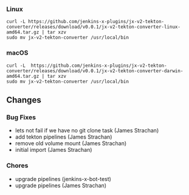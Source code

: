 ### Linux

```shell
curl -L https://github.com/jenkins-x-plugins/jx-v2-tekton-converter/releases/download/v0.0.1/jx-v2-tekton-converter-linux-amd64.tar.gz | tar xzv 
sudo mv jx-v2-tekton-converter /usr/local/bin
```

### macOS

```shell
curl -L  https://github.com/jenkins-x-plugins/jx-v2-tekton-converter/releases/download/v0.0.1/jx-v2-tekton-converter-darwin-amd64.tar.gz | tar xzv
sudo mv jx-v2-tekton-converter /usr/local/bin
```

## Changes

### Bug Fixes

* lets not fail if we have no git clone task (James Strachan)
* add tekton pipelines (James Strachan)
* remove old volume mount (James Strachan)
* initial import (James Strachan)

### Chores

* upgrade pipelines (jenkins-x-bot-test)
* upgrade pipelines (James Strachan)
